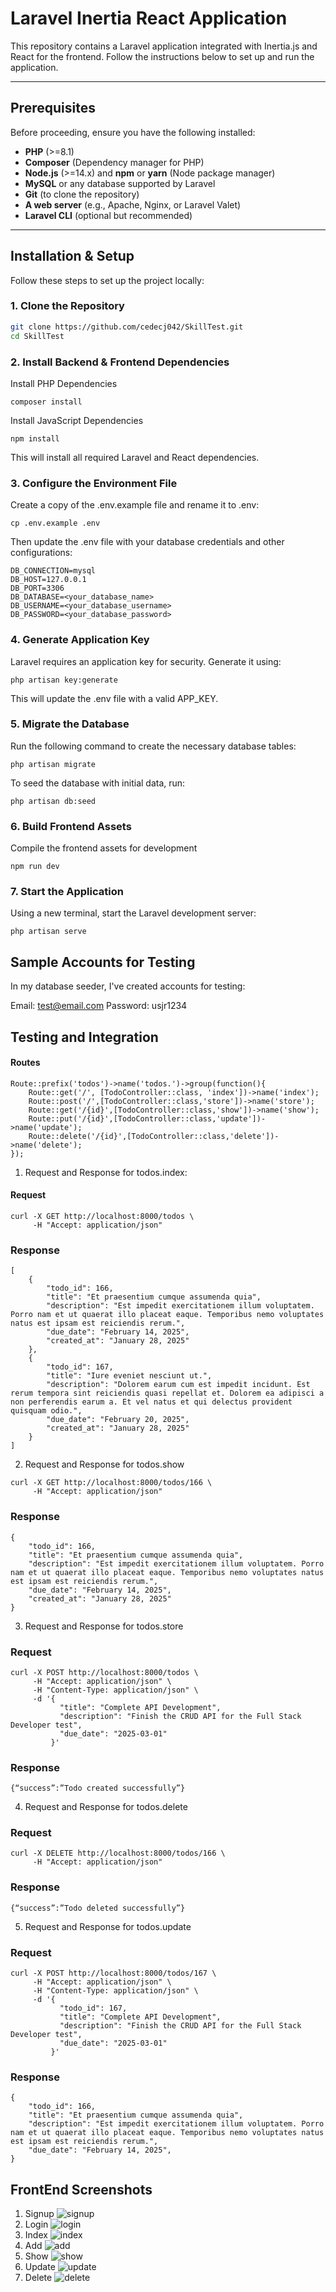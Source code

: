 # Laravel Inertia React Application

This repository contains a Laravel application integrated with Inertia.js and React for the frontend. Follow the instructions below to set up and run the application.

---

## Prerequisites

Before proceeding, ensure you have the following installed:

- **PHP** (>=8.1)
- **Composer** (Dependency manager for PHP)
- **Node.js** (>=14.x) and **npm** or **yarn** (Node package manager)
- **MySQL** or any database supported by Laravel
- **Git** (to clone the repository)
- **A web server** (e.g., Apache, Nginx, or Laravel Valet)
- **Laravel CLI** (optional but recommended)

---

## Installation & Setup

Follow these steps to set up the project locally:

### 1. Clone the Repository

```bash
git clone https://github.com/cedecj042/SkillTest.git
cd SkillTest
```

### 2. Install Backend & Frontend Dependencies

Install PHP Dependencies
```
composer install
``` 
Install JavaScript Dependencies
```
npm install
```
This will install all required Laravel and React dependencies.


### 3. Configure the Environment File

Create a copy of the .env.example file and rename it to .env:
```
cp .env.example .env
```

Then update the .env file with your database credentials and other configurations:
```
DB_CONNECTION=mysql
DB_HOST=127.0.0.1
DB_PORT=3306
DB_DATABASE=<your_database_name>
DB_USERNAME=<your_database_username>
DB_PASSWORD=<your_database_password>
```


### 4. Generate Application Key

Laravel requires an application key for security. Generate it using:
```
php artisan key:generate
```
This will update the .env file with a valid APP_KEY.

### 5. Migrate the Database

Run the following command to create the necessary database tables:
```
php artisan migrate
```

To seed the database with initial data, run:
```
php artisan db:seed
```

### 6. Build Frontend Assets
Compile the frontend assets for development
```
npm run dev
```

### 7. Start the Application
Using a new terminal, start the Laravel development server:
```
php artisan serve
```

## Sample Accounts for Testing
In my database seeder, I've created accounts for testing:

Email: test@email.com
Password: usjr1234



## Testing and Integration

#### Routes
```
Route::prefix('todos')->name('todos.')->group(function(){
    Route::get('/', [TodoController::class, 'index'])->name('index');
    Route::post('/',[TodoController::class,'store'])->name('store');
    Route::get('/{id}',[TodoController::class,'show'])->name('show');
    Route::put('/{id}',[TodoController::class,'update'])->name('update');
    Route::delete('/{id}',[TodoController::class,'delete'])->name('delete');
});
```


1. Request and Response for todos.index:
#### Request
```
curl -X GET http://localhost:8000/todos \
     -H "Accept: application/json"
```
### Response

```
[
    {
        "todo_id": 166,
        "title": "Et praesentium cumque assumenda quia",
        "description": "Est impedit exercitationem illum voluptatem. Porro nam et ut quaerat illo placeat eaque. Temporibus nemo voluptates natus est ipsam est reiciendis rerum.",
        "due_date": "February 14, 2025",
        "created_at": "January 28, 2025"
    },
    {
        "todo_id": 167,
        "title": "Iure eveniet nesciunt ut.",
        "description": "Dolorem earum cum est impedit incidunt. Est rerum tempora sint reiciendis quasi repellat et. Dolorem ea adipisci a non perferendis earum a. Et vel natus et qui delectus provident quisquam odio.",
        "due_date": "February 20, 2025",
        "created_at": "January 28, 2025"
    }
]
```

2. Request and Response for todos.show
```
curl -X GET http://localhost:8000/todos/166 \
     -H "Accept: application/json"
```
### Response
```
{
    "todo_id": 166,
    "title": "Et praesentium cumque assumenda quia",
    "description": "Est impedit exercitationem illum voluptatem. Porro nam et ut quaerat illo placeat eaque. Temporibus nemo voluptates natus est ipsam est reiciendis rerum.",
    "due_date": "February 14, 2025",
    "created_at": "January 28, 2025"
}
```

3. Request and Response for todos.store
### Request
```
curl -X POST http://localhost:8000/todos \
     -H "Accept: application/json" \
     -H "Content-Type: application/json" \
     -d '{
           "title": "Complete API Development",
           "description": "Finish the CRUD API for the Full Stack Developer test",
           "due_date": "2025-03-01"
         }'
```
### Response
```
{“success”:”Todo created successfully”}
```

4. Request and Response for todos.delete
### Request
```
curl -X DELETE http://localhost:8000/todos/166 \
     -H "Accept: application/json"

```
### Response
```
{“success”:”Todo deleted successfully”}
```

5. Request and Response for todos.update
### Request
```
curl -X POST http://localhost:8000/todos/167 \
     -H "Accept: application/json" \
     -H "Content-Type: application/json" \
     -d '{
           "todo_id": 167,
           "title": "Complete API Development",
           "description": "Finish the CRUD API for the Full Stack Developer test",
           "due_date": "2025-03-01"
         }'
```
### Response
```
{
    "todo_id": 166,
    "title": "Et praesentium cumque assumenda quia",
    "description": "Est impedit exercitationem illum voluptatem. Porro nam et ut quaerat illo placeat eaque. Temporibus nemo voluptates natus est ipsam est reiciendis rerum.",
    "due_date": "February 14, 2025",
}
```

## FrontEnd Screenshots
1. Signup
![signup](https://github.com/user-attachments/assets/94359e90-f54d-4528-a2e8-fcb305d2957a)
2. Login
![login](https://github.com/user-attachments/assets/8a182046-4f9b-42ac-84e2-80e2b65335f8)
3. Index
![index](https://github.com/user-attachments/assets/9f460900-2728-4435-93ca-83c58a48b7a0)
4. Add
![add](https://github.com/user-attachments/assets/0826c4ac-5adc-444c-90f7-e85ec1b17ee4)
5. Show
![show](https://github.com/user-attachments/assets/77263536-db30-42eb-8e7c-fc88bb08aefb)
6. Update
![update](https://github.com/user-attachments/assets/31452e1b-88ab-404e-b864-670e2cbf3068)
7. Delete
![delete](https://github.com/user-attachments/assets/8b043a87-e4ee-415f-9b2c-07840165899c)
